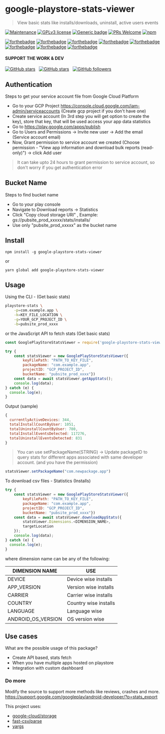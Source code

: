 # google-playstore-stats-viewer

> View basic stats like installs/downloads, uninstall, active users events


[![Maintenance](https://img.shields.io/badge/Maintained%3F-YES-blueviolet.svg)](#)
[![GPLv3 license](https://img.shields.io/badge/License-MIT-red.svg)](#)
[![Generic badge](https://img.shields.io/badge/Stable-YES-<COLOR>.svg)](#)
[![PRs Welcome](https://img.shields.io/badge/PRs-welcome-brightgreen.svg?style=flat-square)](#)
[![npm](https://img.shields.io/npm/v/google-playstore-stats-viewer/latest)](https://www.npmjs.com/package/google-playstore-stats-viewer)

[![forthebadge](https://forthebadge.com/images/badges/0-percent-optimized.svg)](#)
[![forthebadge](https://forthebadge.com/images/badges/contains-17-coffee-cups.svg)](#)
[![forthebadge](https://forthebadge.com/images/badges/powered-by-black-magic.svg)](#)
[![forthebadge](https://forthebadge.com/images/badges/uses-js.svg)](#)
[![forthebadge](https://forthebadge.com/images/badges/built-with-love.svg)](#)
[![forthebadge](https://forthebadge.com/images/badges/makes-people-smile.svg)](#)
[![forthebadge](https://forthebadge.com/images/badges/powered-by-electricity.svg)](#)
[![forthebadge](https://forthebadge.com/images/badges/ages-12.svg)](#)



#### SUPPORT THE WORK & DEV

[![GitHub stars](https://img.shields.io/github/forks/satyajiit/google-playstore-stats-viewer?style=social)](https://github.com/satyajiit/google-playstore-stats-viewer/network) &nbsp;
[![GitHub stars](https://img.shields.io/github/stars/satyajiit/google-playstore-stats-viewer?style=social)](https://github.com/satyajiit/google-playstore-stats-viewer/stargazers)
&nbsp;
[![GitHub followers](https://img.shields.io/github/followers/satyajiit?style=social&label=Follow&maxAge=2592000)](https://github.com/satyajiit?tab=followers)

## Authentication

Steps to get your service account file from Google Cloud Platform

- Go to your GCP Project https://console.cloud.google.com/iam-admin/serviceaccounts (Create gcp project if you don't have one)
- Create service account (In 3rd step you will get option to create the key), store that key, that will be used access your app data statistics
- Go to https://play.google.com/apps/publish
- Go to Users and Permissions -> Invite new user -> Add the email (Service account email)
- Now, Grant permission to service account we created (Choose permission - "View app information and download bulk reports (read-only)") -> click Add user 

> It can take upto 24 hours to grant permission to service account, so don't worry if you get authentication error

## Bucket Name

Steps to find bucket name

- Go to your play console
- Navigate to Download reports -> Statistics 
- Click "Copy cloud storage URI" , Example: gs://pubsite_prod_xxxxx/stats/installs/
- Use only "pubsite_prod_xxxxx" as the bucket name

## Install

```
npm install -g google-playstore-stats-viewer
```

or

```
yarn global add google-playstore-stats-viewer
```

## Usage

Using the CLI - (Get basic stats) 

```bash
playstore-stats \
    -p=com.example.app \
    -k=KEY_FILE_LOCATION \
    -g=YOUR_GCP_PROJECT_ID \
    -b=pubsite_prod_xxxx
```

or the JavaScript API to fetch stats (Get basic stats)

```javascript
const GooglePlayStoreStatsViewer = require('google-playstore-stats-viewer');

try {
    const statsViewer = new GooglePlayStoreStatsViewer({
        keyFilePath: "PATH_TO_KEY_FILE",
        packageName: "com.example.app",
        projectID: "GCP_PROJECT_ID",
        bucketName: "pubsite_prod_xxxx"})
    const data = await statsViewer.getAppStats();
    console.log(data);
} catch (e) {
  console.log(e);
}
```

Output (sample)

```javascript
{
  currentlyActiveDevices: 344,
  totalInstallCountByUser: 1051,
  totalUninstallCountByUser: 780,
  totalInstallEventsDetected: 117276,
  totalUninstallEventsDetected: 831
}
```

> You can use setPackageName(STRING) -> Update packageID to query stats for different apps associated with same developer account. (and you have the permission)

```javascript
statsViewer.setPackageName("com.newpackage.app")
```

To download csv files - Statistics (Installs)

```javascript
try {
    const statsViewer = new GooglePlayStoreStatsViewer({
        keyFilePath: "PATH_TO_KEY_FILE",
        packageName: "com.example.app",
        projectID: "GCP_PROJECT_ID",
        bucketName: "pubsite_prod_xxxx"})
    const data = await statsViewer.downloadAppStats({
        statsViewer.Dimensions.<DIMENSION_NAME>,
        targetLocation
    });
    console.log(data);
} catch (e) {
  console.log(e);
}
```

where dimension name can be any of the following:

| **DIMENSION NAME** 	| **USE**               	|
|--------------------	|-----------------------	|
| DEVICE             	| Device wise installs  	|
| APP_VERSION        	| Version wise installs 	|
| CARRIER            	| Carrier wise installs 	|
| COUNTRY            	| Country wise installs 	|
| LANGUAGE           	| Language wise         	|
| ANDROID_OS_VERSION 	| OS version wise       	|

## Use cases

What are the possible usage of this package?

- Create API based, stats fetch
- When you have multiple apps hosted on playstore
- Integration with custom dashboard


### Do more
Modify the source to support more methods like reviews, crashes and more.
https://support.google.com/googleplay/android-developer/?p=stats_export

This project uses:
- [google-cloud/storage](https://www.npmjs.com/package/@google-cloud/storage)
- [fast-csv/parse](https://www.npmjs.com/package/@fast-csv/parse)
- [yargs](https://www.npmjs.com/package/vargs)